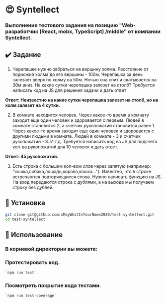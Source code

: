 # 😍 Syntellect

### Выполнение тестового задания на позицию "Web-разработчик (React, mobx, TypeScript) /middle" от компании Syntellect.

## ✔️ Задание

1. Черепашке нужно забраться на вершину холма. Расстояние от подножия холма до его вершины - 100м. Черепашка за день залезает вверх по холму на 50м. Ночью она спит и скатывается на 30м вниз. На какие сутки черепашка залезет на столб? Требуется написать код на JS для решения задачи и дать ответ

**Ответ: Неизвестно на какие сутки черепашка залезет на столб, но на холм залезет на 4 сутки.**

2. В комнате находится человек. Через какое-то время в комнату заходит еще один человек и здоровается с первым. Людей в комнате становится 2, а счетчик рукопожатий становится равен 1. Через какое-то время заходит еще один человек и здоровается с другими людьми в комнате. Людей в комнате - 3 и счетчик рукопожатий - 3. И т.д. Требуется написать код на JS для подсчета кол-ва рукопожатий для 10 человек и дать ответ.

**Ответ: 45 рукопожатий.**

3. Есть строка с большим кол-вом слов через запятую (например: "кошка,собака,лошадь,корова,кошка..."). Известно, что в строке встречаются повторяющиеся слова. Нужно написать функцию на JS. На вход передаются строка с дублями, а на выходе мы получаем строку без дублей.

## 🎹  Установка
```sh
git clone git@github.com:sMayWhatIsYourName2020/test-syntellect.git
cd test-syntellect
```

## 🧤 Использование
### В корневой директории вы можете:
### Протестировать код.
```sh
`npm run test`
```
### Посмотреть покрытие кода тестами.
```sh
`npm run test-coverage`
```